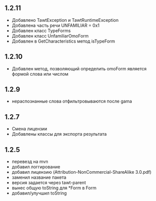 1.2.11
--
- Добавлено TawtException и TawtRuntimeException
- Добавлена часть речи UNFAMILIAR = 0x1
- Добавлен класс TypeForms
- Добавлен класс UnfamiliarOmoForm
- Добавлен в GetCharacteristics метод isTypeForm

1.2.10
--
- Добавлен метод, позволяющий определить omoForm является формой слова или числом

1.2.9
--
- нераспознанные слова отфильтровываются после gama

1.2.7
-----------------------------
- Смена лицензии
- Добавлены классы для экспорта результата

1.2.5
------------------------------
- перевезд на mvn
- добавил логгирование
- добавил лицензию (Attribution-NonCommercial-ShareAlike 3.0.pdf)
- заменил название пакета
- версия задается через tawt-parent
- вынес общую toString для *Form в Form
- добавил/улучшил toString